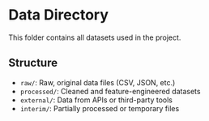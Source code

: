# Data Directory

This folder contains all datasets used in the project.

## Structure

- `raw/`: Raw, original data files (CSV, JSON, etc.)
- `processed/`: Cleaned and feature-engineered datasets
- `external/`: Data from APIs or third-party tools
- `interim/`: Partially processed or temporary files
